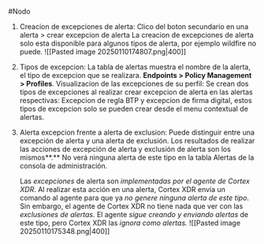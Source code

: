 #Nodo

1. Creacion de excepciones de alerta: Clico del boton secundario en una alerta > crear excepcion de alerta
   La creacion de excepciones de alerta solo esta disponible para algunos tipos de alerta, por ejemplo wildfire no puede.
   ![[Pasted image 20250110174807.png|400]]
2. Tipos de excepcion: La tabla de alertas muestra el nombre de la alerta, el tipo de excepcion que se realizara. **Endpoints > Policy Management > Profiles**.
   Visualizacion de las excepciones de su perfil: Se crean dos tipos de excepciones al realizar crear excepcion de alerta en las alertas respectivas: Excepcion de regla BTP y excepcion de firma digital, estos tipos de excepcion solo se pueden crear desde el menu contextual de alertas.

3. Alerta excepcion frente a alerta de exclusion: Puede distinguir entre una excepción de alerta y una alerta de exclusión. Los resultados de realizar las acciones de excepción de alerta y exclusión de alerta son los mismos**.** No verá ninguna alerta de este tipo en la tabla Alertas de la consola de administración.
   
   Las *excepciones* de alerta son *implementadas por el agente de Cortex XDR*. Al realizar esta acción en una alerta, Cortex XDR envía un comando al agente para que ya *no genere ninguna alerta de este tipo*.
   Sin embargo, el agente de Cortex XDR no tiene nada que ver con las *exclusiones de alertas.* El agente *sigue creando y enviando alertas* de este tipo, pero Cortex XDR las *ignora como alertas.*
   ![[Pasted image 20250110175348.png|400]]